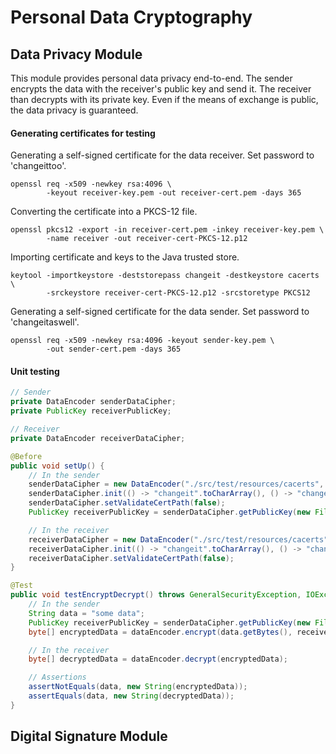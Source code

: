 # Personal Data Cryptography

## Data Privacy Module

This module provides personal data privacy end-to-end.
The sender encrypts the data with the receiver's public key and send it. The receiver than decrypts with its private key.
Even if the means of exchange is public, the data privacy is guaranteed. 

#### Generating certificates for testing

Generating a self-signed certificate for the data receiver. Set password to 'changeittoo'.
```console
openssl req -x509 -newkey rsa:4096 \
        -keyout receiver-key.pem -out receiver-cert.pem -days 365 
```
Converting the certificate into a PKCS-12 file.
```console
openssl pkcs12 -export -in receiver-cert.pem -inkey receiver-key.pem \
        -name receiver -out receiver-cert-PKCS-12.p12 
```
Importing certificate and keys to the Java trusted store.
```console
keytool -importkeystore -deststorepass changeit -destkeystore cacerts \
        -srckeystore receiver-cert-PKCS-12.p12 -srcstoretype PKCS12 
```

Generating a self-signed certificate for the data sender. Set password to 'changeitaswell'.
```console
openssl req -x509 -newkey rsa:4096 -keyout sender-key.pem \
        -out sender-cert.pem -days 365
```
#### Unit testing
```Java
// Sender
private DataEncoder senderDataCipher;
private PublicKey receiverPublicKey;

// Receiver
private DataEncoder receiverDataCipher;

@Before
public void setUp() {
    // In the sender    
    senderDataCipher = new DataEncoder("./src/test/resources/cacerts", "my_test");
    senderDataCipher.init(() -> "changeit".toCharArray(), () -> "changeittoo".toCharArray());
    senderDataCipher.setValidateCertPath(false);
    PublicKey receiverPublicKey = senderDataCipher.getPublicKey(new FileInputStream("./src/test/resources/mycert.pem"));

    // In the receiver
    receiverDataCipher = new DataEncoder("./src/test/resources/cacerts", "my_test");
    receiverDataCipher.init(() -> "changeit".toCharArray(), () -> "changeittoo".toCharArray());
    receiverDataCipher.setValidateCertPath(false);
}

@Test
public void testEncryptDecrypt() throws GeneralSecurityException, IOException {
    // In the sender
    String data = "some data";
    PublicKey receiverPublicKey = senderDataCipher.getPublicKey(new FileInputStream("./src/test/resources/mycert.pem"));
    byte[] encryptedData = dataEncoder.encrypt(data.getBytes(), receiverPublicKey);

    // In the receiver
    byte[] decryptedData = dataEncoder.decrypt(encryptedData);

    // Assertions
    assertNotEquals(data, new String(encryptedData));
    assertEquals(data, new String(decryptedData));
}
```

## Digital Signature Module
